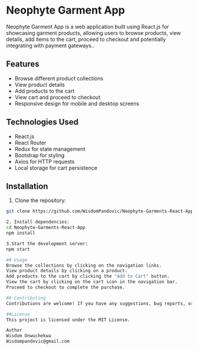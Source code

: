# Neophyte Garment App

Neophyte Garment App is a web application built using React.js for showcasing garment products, allowing users to browse products, view details, add items to the cart, proceed to checkout and potentially integrating with payment gateways..

## Features

- Browse different product collections
- View product details
- Add products to the cart
- View cart and proceed to checkout
- Responsive design for mobile and desktop screens

## Technologies Used

- React.js
- React Router
- Redux for state management
- Bootstrap for styling
- Axios for HTTP requests
- Local storage for cart persistence

## Installation

1. Clone the repository:

```bash
git clone https://github.com/WisdomPandovic/Neophyte-Garments-React-App.git

2. Install dependencies:
cd Neophyte-Garments-React-App
npm install

3.Start the development server:
npm start

## Usage
Browse the collections by clicking on the navigation links.
View product details by clicking on a product.
Add products to the cart by clicking the "Add to Cart" button.
View the cart by clicking on the cart icon in the navigation bar.
Proceed to checkout to complete the purchase.

## Contributing
Contributions are welcome! If you have any suggestions, bug reports, or feature requests, please open an issue or create a pull request.

##License
This project is licensed under the MIT License.

Author
Wisdom Onwuchekwa
Wisdompandovic@gmail.com
